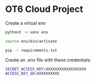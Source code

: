 # OT6 Cloud Project

Create a virtual env

```bash
python3 -m venv env
```

```bash
source env/bin/activate
```

```bash
pip -r requirements.txt
```

Create an .env file with these credentials:

```bash
SECRET_ACCESS_KEY=XXXXXXXXXXXXXXXXXX
ACCESS_KEY_ID=XXXXXXXXXX
```
